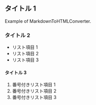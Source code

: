 ## タイトル 1

Example of MarkdownToHTMLConverter.

### タイトル 2

- リスト項目 1
- リスト項目 2
- リスト項目 3

#### タイトル 3

1. 番号付きリスト項目 1
2. 番号付きリスト項目 2
3. 番号付きリスト項目 3
